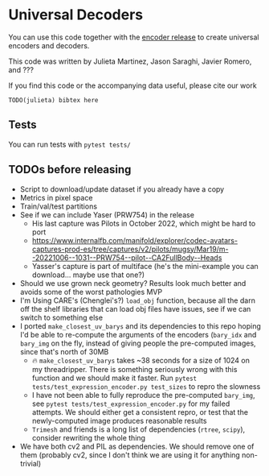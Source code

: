 # Universal Decoders

You can use this code together with the [encoder release](TODO-link) to create universal encoders and decoders.


This code was written by Julieta Martinez, Jason Saraghi, Javier Romero, and ???

If you find this code or the accompanying data useful, please cite our work
```
TODO(julieta) bibtex here
```

## Tests
You can run tests with `pytest tests/`


## TODOs before releasing

* Script to download/update dataset if you already have a copy
* Metrics in pixel space
* Train/val/test partitions
* See if we can include Yaser (PRW754) in the release
  * His last capture was Pilots in October 2022, which might be hard to port
  * https://www.internalfb.com/manifold/explorer/codec-avatars-captures-prod-es/tree/captures/v2/pilots/mugsy/Mar19/m--20221006--1031--PRW754--pilot--CA2FullBody--Heads
  * Yasser's capture is part of multiface (he's the mini-example you can download... maybe use that one?)
* Should we use grown neck geometry? Results look much better and avoids some of the worst pathologies MVP
* I'm Using CARE's (Chenglei's?) `load_obj` function, because all the darn off the shelf libraries that can load obj 
files have issues, see if we can switch to something else
* I ported `make_closest_uv_barys` and its dependencies to this repo hoping I'd be able to re-compute the arguments
of the encoders (`bary_idx` and `bary_img` on the fly, instead of giving people the pre-computed images, since that's
north of 30MB
  * :fire: `make_closest_uv_barys` takes ~38 seconds for a size of 1024 on my threadripper. There is something seriously wrong with this function and we should make it faster. Run `pytest tests/test_expression_encoder.py test_sizes` to repro the slowness
  * I have not been able to fully reproduce the pre-computed `bary_img`, see `pytest tests/test_expression_encoder.py` for my failed attempts. We should either get a consistent repro, or test that the newly-computed image produces reasonable results
  * `Trimesh` and friends is a long list of dependencies (`rtree`, `scipy`), consider rewriting the whole thing
* We have both cv2 and PIL as dependencies. We should remove one of them (probably cv2, since I don't think we are using it for anything non-trivial)
